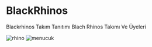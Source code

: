 # BlackRhinos
Blackrhinos Takım Tanıtımı
Blach Rhinos Takımı Ve Üyeleri

![rhino](https://user-images.githubusercontent.com/114404192/216826309-109e2ac7-4f94-44be-9980-edfcf03d6b33.png)
![menucuk](https://user-images.githubusercontent.com/114404192/216826528-36f52b93-a08b-4a9c-9b4f-4e84a395b3ff.jpg)
